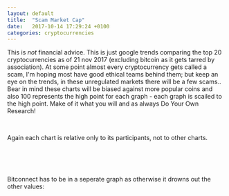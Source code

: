 ```yaml
---
layout: default
title:  "Scam Market Cap"
date:   2017-10-14 17:29:24 +0100
categories: cryptocurrencies
---
```


This is *not* financial advice. This is just google trends comparing the top 20 cryptocurrencies as of 21 nov 2017 
(excluding bitcoin as it gets tarred by association). At some point almost every cryptocurrency gets called a scam, I'm hoping most have good ethical teams behind them; but keep an eye
on the trends, in these unregulated markets there will be a few scams.. 
Bear in mind these charts will be biased against more popular coins and also 100 represents the high point for each graph - each graph is scailed to the high point.
Make of it what you will and as always Do Your Own Research! 
<script type="text/javascript" 
	src="https://files.coinmarketcap.com/static/widget/currency.js"></script>

<script type="text/javascript" 
	src="https://ssl.gstatic.com/trends_nrtr/1225_RC02/embed_loader.js"></script>


<script type="text/javascript">trends.embed.renderExploreWidget("TIMESERIES", {"comparisonItem":[
	 {"keyword":"ethereum scam", "time":"today 12-m"},
	 {"keyword":"bitcoin cash scam", "time":"today 12-m"},
	 {"keyword":"ripple scam", "time":"today 12-m"},
 	 {"keyword":"dash scam", "time":"today 12-m"},
	 {"keyword":"litecoin scam", "time":"today 12-m"},
	],"category":0,"property":""}, {});</script>
<br/>

<!--
<div class="coinmarketcap-currency-widget" data-currency="bitcoin" data-base="USD" data-secondary="BTC" 
	data-ticker="true" data-rank="true" data-marketcap="true" data-volume="true" data-stats="USD" data-statsticker="true">
</div>
<br/>

<div class="coinmarketcap-currency-widget" data-currency="ethereum" data-base="USD" data-secondary="BTC"
        data-ticker="true" data-rank="true" data-marketcap="true" data-volume="true" data-stats="USD" data-statsticker="true">
</div>

<div class="coinmarketcap-currency-widget" data-currency="bitcoin-cash" data-base="USD" data-secondary="BTC"
        data-ticker="true" data-rank="true" data-marketcap="true" data-volume="true" data-stats="USD" data-statsticker="true">
</div>
<br/>

<div class="coinmarketcap-currency-widget" data-currency="ripple" data-base="USD" data-secondary="BTC"
        data-ticker="true" data-rank="true" data-marketcap="true" data-volume="true" data-stats="USD" data-statsticker="true">
</div>
<br/>

<div class="coinmarketcap-currency-widget" data-currency="dash" data-base="USD" data-secondary="BTC"
        data-ticker="true" data-rank="true" data-marketcap="true" data-volume="true" data-stats="USD" data-statsticker="true">
</div>
<br/>
-->

Again each chart is relative only to its participants, not to other charts.

<script type="text/javascript">trends.embed.renderExploreWidget("TIMESERIES", {"comparisonItem":[
         {"keyword":"iota scam", "time":"today 12-m"},
         {"keyword":"neo scam", "time":"today 12-m"},
         {"keyword":"monero scam", "time":"today 12-m"},
         {"keyword":"nem scam", "time":"today 12-m"},
 {"keyword":"ethereum classic scam", "time":"today 12-m"},   
     ],"category":0,"property":""}, {});</script>
<br/>

<!--
<div class="coinmarketcap-currency-widget" data-currency="litecoin" data-base="USD" data-secondary="BTC"
        data-ticker="true" data-rank="true" data-marketcap="true" data-volume="true" data-stats="USD" data-statsticker="true">
</div>
<br/>

<div class="coinmarketcap-currency-widget" data-currency="iota" data-base="USD" data-secondary="BTC"
        data-ticker="true" data-rank="true" data-marketcap="true" data-volume="true" data-stats="USD" data-statsticker="true">
</div>
<br/>

<div class="coinmarketcap-currency-widget" data-currency="neo" data-base="USD" data-secondary="BTC"
        data-ticker="true" data-rank="true" data-marketcap="true" data-volume="true" data-stats="USD" data-statsticker="true">
</div>
<br/>

<div class="coinmarketcap-currency-widget" data-currency="monero" data-base="USD" data-secondary="BTC"
        data-ticker="true" data-rank="true" data-marketcap="true" data-volume="true" data-stats="USD" data-statsticker="true">
</div>
<br/>

<div class="coinmarketcap-currency-widget" data-currency="nem" data-base="USD" data-secondary="BTC"
        data-ticker="true" data-rank="true" data-marketcap="true" data-volume="true" data-stats="USD" data-statsticker="true">
</div>
<br/>
-->


<script type="text/javascript">trends.embed.renderExploreWidget("TIMESERIES", {"comparisonItem":[
         {"keyword":"lisk scam", "time":"today 12-m"},
         {"keyword":"qtum scam", "time":"today 12-m"},
         {"keyword":"eos scam", "time":"today 12-m"},
         {"keyword":"omisego scam", "time":"today 12-m"},
    {"keyword":"zcash scam", "time":"today 12-m"},
     ],"category":0,"property":""}, {});</script>
<br/>


<!--
<div class="coinmarketcap-currency-widget" data-currency="ethereum-classic" data-base="USD" data-secondary="BTC"
        data-ticker="true" data-rank="true" data-marketcap="true" data-volume="true" data-stats="USD" data-statsticker="true">
</div>
<br/>

<div class="coinmarketcap-currency-widget" data-currency="lisk" data-base="USD" data-secondary="BTC"
        data-ticker="true" data-rank="true" data-marketcap="true" data-volume="true" data-stats="USD" data-statsticker="true">
</div>
<br/>

<div class="coinmarketcap-currency-widget" data-currency="qtum" data-base="USD" data-secondary="BTC"
        data-ticker="true" data-rank="true" data-marketcap="true" data-volume="true" data-stats="USD" data-statsticker="true">
</div>
<br/>

<div class="coinmarketcap-currency-widget" data-currency="eos" data-base="USD" data-secondary="BTC"
        data-ticker="true" data-rank="true" data-marketcap="true" data-volume="true" data-stats="USD" data-statsticker="true">
</div>
<br/>

<div class="coinmarketcap-currency-widget" data-currency="omisego" data-base="USD" data-secondary="BTC"
        data-ticker="true" data-rank="true" data-marketcap="true" data-volume="true" data-stats="USD" data-statsticker="true">
</div>
<br/>
-->


<script type="text/javascript">trends.embed.renderExploreWidget("TIMESERIES", {"comparisonItem":[
         {"keyword":"hshare scam", "time":"today 12-m"},
         {"keyword":"cardano scam", "time":"today 12-m"},
         {"keyword":"tether scam", "time":"today 12-m"},
         {"keyword":"stellar scam", "time":"today 12-m"},
 ],"category":0,"property":""}, {});</script>
<br/>

Bitconnect has to be in a seperate graph as otherwise it drowns out the other values:

<script type="text/javascript">trends.embed.renderExploreWidget("TIMESERIES", {"comparisonItem":[
         {"keyword":"hshare scam", "time":"today 12-m"},
         {"keyword":"cardano scam", "time":"today 12-m"},
         {"keyword":"tether scam", "time":"today 12-m"},
         {"keyword":"stellar scam", "time":"today 12-m"},
           {"keyword":"bitconnect", "time":"today 12-m"},
 ],"category":0,"property":""}, {});</script>
<br/>


<!--

<div class="coinmarketcap-currency-widget" data-currency="zcash" data-base="USD" data-secondary="BTC"
        data-ticker="true" data-rank="true" data-marketcap="true" data-volume="true" data-stats="USD" data-statsticker="true">
</div>
<br/>

<div class="coinmarketcap-currency-widget" data-currency="hshare" data-base="USD" data-secondary="BTC"
        data-ticker="true" data-rank="true" data-marketcap="true" data-volume="true" data-stats="USD" data-statsticker="true">
</div>
<br/>

<div class="coinmarketcap-currency-widget" data-currency="cardano" data-base="USD" data-secondary="BTC"
        data-ticker="true" data-rank="true" data-marketcap="true" data-volume="true" data-stats="USD" data-statsticker="true">
</div>
<br/>

<div class="coinmarketcap-currency-widget" data-currency="tether" data-base="USD" data-secondary="BTC"
        data-ticker="true" data-rank="true" data-marketcap="true" data-volume="true" data-stats="USD" data-statsticker="true">
</div>
<br/>

<div class="coinmarketcap-currency-widget" data-currency="stellar" data-base="USD" data-secondary="BTC"
        data-ticker="true" data-rank="true" data-marketcap="true" data-volume="true" data-stats="USD" data-statsticker="true">
</div>
<br/>


<div class="coinmarketcap-currency-widget" data-currency="bitconnect" data-base="USD" data-secondary="BTC"
        data-ticker="true" data-rank="true" data-marketcap="true" data-volume="true" data-stats="USD" data-statsticker="true">
</div>
<br/>
-->


